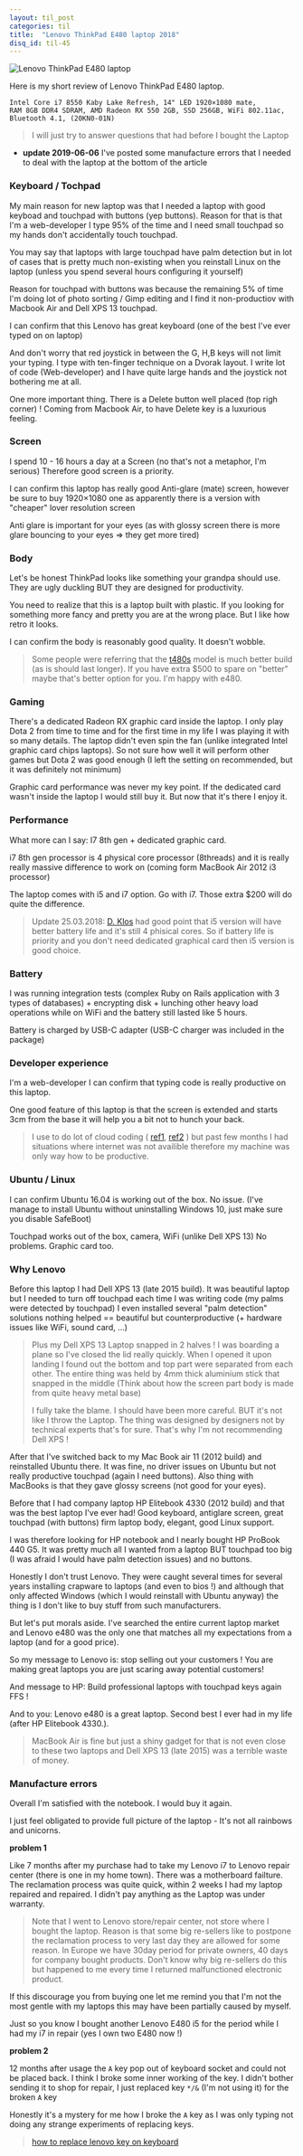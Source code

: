 ```yaml
---
layout: til_post
categories: til
title:  "Lenovo ThinkPad E480 laptop 2018"
disq_id: til-45
---
```


![Lenovo ThinkPad E480 laptop](https://blog.eq8.eu/assets/2018/lenovo-e480.jpg)

Here is my short review of Lenovo ThinkPad E480 laptop.

```
Intel Core i7 8550 Kaby Lake Refresh, 14" LED 1920×1080 mate,
RAM 8GB DDR4 SDRAM, AMD Radeon RX 550 2GB, SSD 256GB, WiFi 802.11ac,
Bluetooth 4.1, (20KN0-01N)
```

> I will just try to answer questions that had before I
> bought the Laptop

* **update 2019-06-06** I've posted some manufacture errors that I
needed to deal with the laptop at the bottom of the article

### Keyboard / Tochpad

My main reason for new laptop was that I needed a laptop with good keyboad
and touchpad with buttons (yep buttons). Reason for that is that I'm a
web-developer I type 95% of the time and I need small touchpad so my
hands don't accidentally touch touchpad.

You may say that laptops with large touchpad have palm detection but in
lot of cases
that is pretty much non-existing when you reinstall Linux on the laptop
(unless you spend several hours configuring it yourself)

Reason for touchpad with buttons was because the remaining 5% of time
I'm doing lot of photo sorting / Gimp editing and I find it
non-productiov with Macbook Air and Dell XPS 13 touchpad.

I can confirm that this Lenovo has great keyboard (one of the best I've
ever typed on on laptop)

And don't worry that red joystick in between the G, H,B keys will not
limit your typing. I type with ten-finger technique on a Dvorak layout.
I write lot of code (Web-developer) and 
I have quite large hands and the joystick not bothering me at all.

One more important thing. There is a Delete button well placed (top righ
corner) ! Coming
from Macbook Air, to have Delete key is a luxurious feeling.

### Screen

I spend 10 - 16 hours a day at a Screen (no that's not a metaphor, I'm serious) Therefore  good screen is a priority.

I can confirm this laptop has really good Anti-glare (mate) screen,
however be sure to buy 1920×1080 one as apparently there is a version
with "cheaper" lover resolution screen

Anti glare is important for your eyes (as with glossy screen there is
more glare bouncing to your eyes => they get more tired)

### Body

Let's be honest ThinkPad looks like something your grandpa should use.
They are ugly duckling BUT they are designed for productivity.

You need to realize that this is a laptop built with plastic. If you looking for
something more fancy and pretty you are at the wrong place. But I like
how retro it looks.

I can confirm the body is reasonably good quality. It doesn't wobble.

> Some people were referring 
> that the [t480s](https://www.youtube.com/watch?v=gRvYTLntgv4&t=1s)
> model is much better build (as is should last longer). If you have
> extra $500 to spare on "better" maybe that's better option for you.
> I'm happy with e480.

### Gaming

There's a dedicated Radeon RX graphic card inside the laptop.
I only play Dota 2 from time to time and for the first time in my life I
was playing it with so many details. The laptop didn't even spin the fan
(unlike integrated Intel graphic card chips laptops). So not sure how
well it will perform other games but Dota 2 was good enough (I left the
setting on recommended, but it was definitely not minimum)

Graphic card performance was never my key point. If the dedicated card
wasn't inside the laptop I would still buy it. But now that it's there I
enjoy it.

### Performance

What more can I say: I7 8th gen + dedicated graphic card.

i7 8th gen processor is 4 physical core processor (8threads) and it is
really really massive difference to work on (coming form MacBook Air
2012 i3 processor)

The laptop comes with i5 and i7 option. Go with i7. Those extra $200
will do quite the difference.

> Update 25.03.2018: [D. Klos](http://disq.us/p/1r88bqy) had good point
> that i5 version will have better battery life and it's still 4
> phisical cores. So  if battery life is priority and 
>  you don't need dedicated graphical card then i5 version is good choice.

### Battery

I was running integration tests (complex Ruby on Rails application with
3 types of databases)  +
encrypting disk + lunching other heavy load operations while on WiFi and the battery still
lasted like 5 hours.


Battery is charged by USB-C adapter (USB-C charger was included in the package)

### Developer experience

I'm a web-developer I can confirm that typing code is really productive
on this laptop.

One good feature of this laptop is that the screen is extended and
starts 3cm from the base it will help you a bit not to hunch your back.

> I use to do lot of cloud coding (
> [ref1](https://blog.eq8.eu/article/cloud-coding.html),
> [ref2](https://blog.eq8.eu/article/chromebook-for-web-developers.html)
> )
> but past few months I had situations where internet was not availible
> therefore my machine was only way how to be productive.

### Ubuntu / Linux

I can confirm Ubuntu 16.04 is working out of the box. No issue.
(I've manage to install Ubuntu without uninstalling Windows 10, just
make sure you disable SafeBoot)


Touchpad works out of the box, camera, WiFi (unlike Dell XPS 13) No
problems. Graphic card too.


### Why Lenovo

Before this laptop I had Dell XPS 13 (late 2015 build). It was beautiful
laptop but I needed to turn off touchpad each time I was writing code (my
palms were detected by touchpad) I even installed several "palm
detection" solutions nothing helped == beautiful but counterproductive
(+ hardware issues like WiFi, sound card, ...)

> Plus my Dell XPS 13 Laptop snapped in 2 halves !  I was boarding a plane so
> I've closed the lid really quickly. When I opened it upon landing I found out
> the bottom and top part were separated from each other. The entire
> thing was held by 4mm thick aluminium stick that snapped in the middle
> (Think about how the screen part body is made from quite heavy  metal
> base)
>
> I fully take the blame. I should have been more careful. BUT it's not like I
> throw the Laptop. The thing was designed by designers not by technical
> experts that's for sure. That's why I'm not
> recommending Dell XPS !

After that I've switched back to my Mac Book air 11 (2012 build) and
reinstalled Ubuntu there. It was fine, no driver issues on Ubuntu but
not really productive touchpad (again I need buttons). Also thing with
MacBooks is that they gave glossy screens (not good for your eyes).

Before that I had company laptop HP Elitebook 4330 (2012 build) and
that was the best laptop I've ever had! Good keyboard, antiglare screen, great touchpad
(with buttons) firm laptop body, elegant, good Linux support.

I was therefore looking for HP notebook and I nearly bought HP ProBook
440 G5. It was pretty much all I wanted from a laptop BUT
touchpad too big (I was afraid I would have palm detection issues) and
no buttons.

Honestly I don't trust Lenovo. They were caught several times for several
years installing
crapware to laptops (and even to bios !) and although that only affected
Windows (which I would reinstall with Ubuntu anyway) the thing is I don't like
to buy stuff from such manufacturers.

But let's put morals aside. I've searched the
entire current laptop market and Lenovo e480 was the only one that
matches all my expectations from a laptop (and for a good price).

So my message to Lenovo is: stop selling out your customers ! You are
making great laptops you are just scaring away potential customers!

And message to HP: Build professional laptops with touchpad keys again FFS !

And to you: Lenovo e480 is a great laptop. Second best I ever had in my life
(after HP Elitebook 4330.).

> MacBook Air is fine but just a shiny gadget for that is not even close to these two laptops
> and Dell XPS 13 (late 2015) was a terrible waste of money.



### Manufacture errors

Overall I'm satisfied with the notebook. I would buy it again.

I just feel obligated to provide full picture of the laptop - It's not
all rainbows and unicorns.

**problem 1**

Like 7 months after my purchase had to take my Lenovo i7 to Lenovo repair center (there is one in my home town).
There was a motherboard failture.
The  reclamation  process was quite quick, within 2  weeks I had my
laptop repaired and repaired. I didn't pay anything as the Laptop was under warranty. 
 
> Note that I went to  Lenovo store/repair center, not store where I bought
> the laptop. Reason is that some big re-sellers like to postpone the
> reclamation process to very last day they are allowed for some reason. In Europe we have 30day period
> for private owners, 40 days for company bought products. Don't know
> why big re-sellers do this but happened to me every time I returned
> malfunctioned electronic product.

If this discourage you from  buying one let me remind you that I'm not
the most gentle with my laptops this may have been partially caused by
myself.

Just so you know I bought another Lenovo E480 i5 for the period
while I had my i7 in repair (yes I own two E480 now !)


**problem 2**

12 months after  usage the `A` key pop out of keyboard socket and could not be
placed back. I think I broke some inner working of the key. I didn't
bother sending it to shop for repair, I just replaced key `*/&` (I'm not
using it)  for the broken `A` key 

Honestly it's a mystery for me how I broke the `A` key as I was only
typing not doing any strange experiments of replacing keys.

> [how to replace lenovo key on keyboard](https://www.youtube.com/watch?v=4GeG-J981eg)


